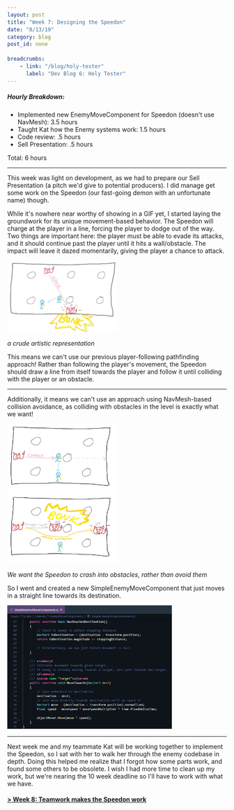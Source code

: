 ```yaml
---
layout: post
title: "Week 7: Designing the Speedon"
date: "8/13/19"
category: blog
post_id: none

breadcrumbs: 
    - link: "/blog/holy-tester"
      label: "Dev Blog 6: Holy Tester"
---
```


##### Hourly Breakdown:

- Implemented new EnemyMoveComponent for Speedon (doesn't use NavMesh): 3.5 hours
- Taught Kat how the Enemy systems work: 1.5 hours 
- Code review: .5 hours 
- Sell Presentation: .5 hours 

Total: 6 hours 

-----

This week was light on development, as we had to prepare our Sell Presentation (a pitch we'd give to potential producers). I did manage get some work on the Speedon (our fast-going demon with an unfortunate name) though.

While it's nowhere near worthy of showing in a GIF yet, I started laying the groundwork for its unique movement-based behavior. The Speedon will charge at the player in a line, forcing the player to dodge out of the way. Two things are important here: the player must be able to evade its attacks, and it should continue past the player until it hits a wall/obstacle. The impact will leave it dazed momentarily, giving the player a chance to attack.

<div class="text-center">
    <img src="/assets/images/blog/holy-tester/log-7/speedon-drawing.jpg" class="blog rounded mx-auto d-block" width="50%">
    <p><i>
    a crude artistic representation
    </i></p>
</div>

This means we can't use our previous player-following pathfinding approach! Rather than following the player's movement, the Speedon should draw a line from itself towards the player and follow it until colliding with the player or an obstacle. 

----

Additionally, it means we can't use an approach using NavMesh-based collision avoidance, as colliding with obstacles in the level is exactly what we want!

<div class="row">
    <img src="/assets/images/blog/holy-tester/log-7/speedon-drawing-2.jpg" class="blog rounded mx-auto d-block" width="50%" height="auto">
    <img src="/assets/images/blog/holy-tester/log-7/speedon-drawing-3.jpg" class="blog rounded mx-auto d-block" width="50%" height="auto">
</div>
<div class="text-center">
    <p><i>
    We want the Speedon to crash into obstacles, rather than avoid them
    </i></p>
</div>

So I went and created a new SimpleEnemyMoveComponent that just moves in a straight line towards its destination.

<div class="text-center">
    <img src="/assets/images/blog/holy-tester/log-7/simple-move-component.png" class="blog rounded mx-auto d-block" width="75%">
</div>

-----

Next week me and my teammate Kat will be working together to implement the Speedon, so I sat with her to walk her through the enemy codebase in depth. Doing this helped me realize that I forgot how some parts work, and found some others to be obsolete. I wish I had more time to clean up my work, but we're nearing the 10 week deadline so I'll have to work with what we have.

#### [> Week 8: Teamwork makes the Speedon work](/blog/holy-tester/log-8)